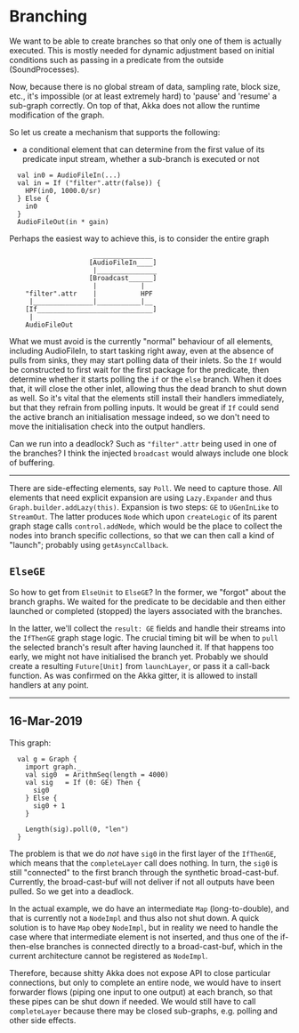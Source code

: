 # Branching

We want to be able to create branches so that only one of them is actually executed. This is mostly needed for
dynamic adjustment based on initial conditions such as passing in a predicate from the outside (SoundProcesses).

Now, because there is no global stream of data, sampling rate, block size, etc., it's impossible (or at least
extremely hard) to 'pause' and 'resume' a sub-graph correctly. On top of that, Akka does not allow the runtime
modification of the graph.

So let us create a mechanism that supports the following:

- a conditional element that can determine from the first value of its predicate input stream, whether
  a sub-branch is executed or not

```
  val in0 = AudioFileIn(...)
  val in = If ("filter".attr(false)) {
    HPF(in0, 1000.0/sr)
  } Else {
    in0
  }
  AudioFileOut(in * gain)
```

Perhaps the easiest way to achieve this, is to consider the entire graph

```
                     _______________
                    [AudioFileIn____]
                     |_______________
                    [Broadcast______]
                     |           |
    "filter".attr    |           HPF
     |_______________|___________|__
    [If_____________________________] 
     |
    AudioFileOut

```

What we must avoid is the currently "normal" behaviour of all elements, including AudioFileIn, to start tasking
right away, even at the absence of pulls from sinks, they may start polling data of their inlets. So the `If`
would be constructed to first wait for the first package for the predicate, then determine whether it starts
polling the `if` or the `else` branch. When it does that, it will close the other inlet, allowing thus the dead
branch to shut down as well. So it's vital that the elements still install their handlers immediately, but that
they refrain from polling inputs. It would be great if `If` could send the active branch an initialisation message
indeed, so we don't need to move the initialisation check into the output handlers.

Can we run into a deadlock? Such as `"filter".attr` being used in one of the branches? I think the injected
`broadcast` would always include one block of buffering.

--------

There are side-effecting elements, say `Poll`. We need to capture those. All elements that need explicit expansion
are using `Lazy.Expander` and thus `Graph.builder.addLazy(this)`. Expansion is two steps: `GE` to `UGenInLike` 
to `StreamOut`. The latter produces `Node` which upon `createLogic` of its parent graph stage calls
`control.addNode`, which would be the place to collect the nodes into branch specific collections, so that we
can then call a kind of "launch"; probably using `getAsyncCallback`.

## `ElseGE`

So how to get from `ElseUnit` to `ElseGE`? In the former, we "forgot" about the branch graphs. We waited for the
predicate to be decidable and then either launched or completed (stopped) the layers associated with the branches.

In the latter, we'll collect the `result: GE` fields and handle their streams into the `IfThenGE` graph stage logic.
The crucial timing bit will be when to `pull` the selected branch's result after having launched it. If that happens
too early, we might not have initialised the branch yet. Probably we should create a resulting `Future[Unit]` from
`launchLayer`, or pass it a call-back function. As was confirmed on the Akka gitter, it is allowed to install
handlers at any point.

--------

## 16-Mar-2019

This graph:

```
  val g = Graph {
    import graph._
    val sig0  = ArithmSeq(length = 4000)
    val sig   = If (0: GE) Then {
      sig0
    } Else {
      sig0 + 1
    }

    Length(sig).poll(0, "len")
  }
```

The problem is that we do _not_ have `sig0` in the first layer of the `IfThenGE`, which means that the
`completeLayer` call does nothing. In turn, the `sig0` is still "connected" to the first branch through the
synthetic broad-cast-buf. Currently, the broad-cast-buf will not deliver if not all outputs have been pulled.
So we get into a deadlock.

In the actual example, we do have an intermediate `Map` (long-to-double), and that is currently not a `NodeImpl`
and thus also not shut down. A quick solution is to have `Map` obey `NodeImpl`, but in reality we need to handle
the case where that intermediate element is not inserted, and thus one of the if-then-else branches is connected
directly to a broad-cast-buf, which in the current architecture cannot be registered as `NodeImpl`.

Therefore, because shitty Akka does not expose API to close particular connections, but only to complete an entire
node, we would have to insert forwarder flows (piping one input to one output) at each branch, so that these
pipes can be shut down if needed. We would still have to call `completeLayer` because there may be closed sub-graphs,
e.g. polling and other side effects.
